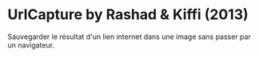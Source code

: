 # UrlCapture by Rashad & Kiffi (2013)
Sauvegarder le résultat d'un lien internet dans une image sans passer par un navigateur.
